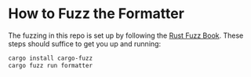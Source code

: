 # How to Fuzz the Formatter

The fuzzing in this repo is set up by following the [Rust Fuzz Book](https://rust-fuzz.github.io/book/).
These steps should suffice to get you up and running:

```bash
cargo install cargo-fuzz
cargo fuzz run formatter
```
